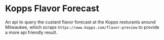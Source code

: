 # Kopps Flavor Forecast

An api to query the custard flavor forecast at the Kopps resturants around Milwaukee, which scraps `https://www.kopps.com/flavor-preview` to provide a more api friendly result.